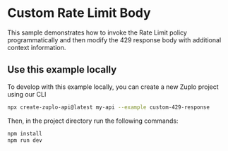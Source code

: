 # Custom Rate Limit Body

This sample demonstrates how to invoke the Rate Limit policy programmatically and then modify the 429 response body with additional context information.

## Use this example locally

To develop with this example locally, you can create a new Zuplo project using our CLI

```bash
npx create-zuplo-api@latest my-api --example custom-429-response
```
Then, in the project directory run the following commands:

```bash
npm install
npm run dev
```